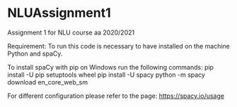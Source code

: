 # NLUAssignment1
Assignment 1 for NLU course aa 2020/2021

Requirement:
To run this code is necessary to have installed on the machine Python and spaCy.

To install spaCy with pip on Windows run the following commands:
pip install -U pip setuptools wheel
pip install -U spacy
python -m spacy download en_core_web_sm

For different configuration please refer to the page: https://spacy.io/usage
